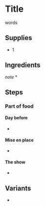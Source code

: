 # Title
words

## Supplies 
* 1 
            
## Ingredients
_note_
* 

## Steps

### Part of food

#### Day before
* 

#### Mise en place
* 

#### The show
*

## Variants
* 


